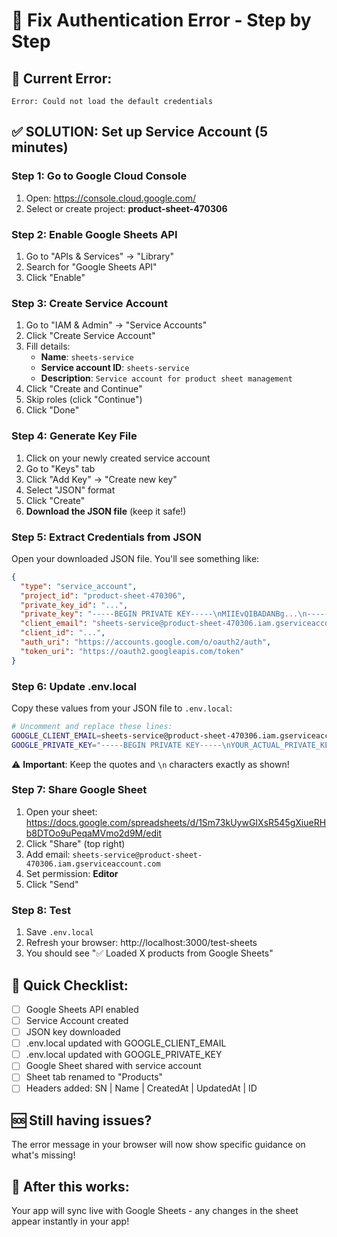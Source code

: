 # 🔧 Fix Authentication Error - Step by Step

## 🚨 Current Error:

```
Error: Could not load the default credentials
```

## ✅ SOLUTION: Set up Service Account (5 minutes)

### Step 1: Go to Google Cloud Console

1. Open: https://console.cloud.google.com/
2. Select or create project: **product-sheet-470306**

### Step 2: Enable Google Sheets API

1. Go to "APIs & Services" → "Library"
2. Search for "Google Sheets API"
3. Click "Enable"

### Step 3: Create Service Account

1. Go to "IAM & Admin" → "Service Accounts"
2. Click "Create Service Account"
3. Fill details:
   - **Name**: `sheets-service`
   - **Service account ID**: `sheets-service`
   - **Description**: `Service account for product sheet management`
4. Click "Create and Continue"
5. Skip roles (click "Continue")
6. Click "Done"

### Step 4: Generate Key File

1. Click on your newly created service account
2. Go to "Keys" tab
3. Click "Add Key" → "Create new key"
4. Select "JSON" format
5. Click "Create"
6. **Download the JSON file** (keep it safe!)

### Step 5: Extract Credentials from JSON

Open your downloaded JSON file. You'll see something like:

```json
{
  "type": "service_account",
  "project_id": "product-sheet-470306",
  "private_key_id": "...",
  "private_key": "-----BEGIN PRIVATE KEY-----\nMIIEvQIBADANBg...\n-----END PRIVATE KEY-----\n",
  "client_email": "sheets-service@product-sheet-470306.iam.gserviceaccount.com",
  "client_id": "...",
  "auth_uri": "https://accounts.google.com/o/oauth2/auth",
  "token_uri": "https://oauth2.googleapis.com/token"
}
```

### Step 6: Update .env.local

Copy these values from your JSON file to `.env.local`:

```bash
# Uncomment and replace these lines:
GOOGLE_CLIENT_EMAIL=sheets-service@product-sheet-470306.iam.gserviceaccount.com
GOOGLE_PRIVATE_KEY="-----BEGIN PRIVATE KEY-----\nYOUR_ACTUAL_PRIVATE_KEY_FROM_JSON_FILE\n-----END PRIVATE KEY-----\n"
```

⚠️ **Important**: Keep the quotes and `\n` characters exactly as shown!

### Step 7: Share Google Sheet

1. Open your sheet: https://docs.google.com/spreadsheets/d/1Sm73kUywGIXsR545gXiueRHb8DTOo9uPeqaMVmo2d9M/edit
2. Click "Share" (top right)
3. Add email: `sheets-service@product-sheet-470306.iam.gserviceaccount.com`
4. Set permission: **Editor**
5. Click "Send"

### Step 8: Test

1. Save `.env.local`
2. Refresh your browser: http://localhost:3000/test-sheets
3. You should see "✅ Loaded X products from Google Sheets"

## 🎯 Quick Checklist:

- [ ] Google Sheets API enabled
- [ ] Service Account created
- [ ] JSON key downloaded
- [ ] .env.local updated with GOOGLE_CLIENT_EMAIL
- [ ] .env.local updated with GOOGLE_PRIVATE_KEY
- [ ] Google Sheet shared with service account
- [ ] Sheet tab renamed to "Products"
- [ ] Headers added: SN | Name | CreatedAt | UpdatedAt | ID

## 🆘 Still having issues?

The error message in your browser will now show specific guidance on what's missing!

## 🎉 After this works:

Your app will sync live with Google Sheets - any changes in the sheet appear instantly in your app!
